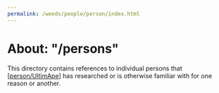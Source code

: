```yaml
---
permalink: /weeds/people/person/index.html
---
```


# About: "/persons"

This directory contains references to individual persons that [[person/UltimApe]] has researched or is otherwise familiar with for one reason or another.


[//begin]: # "Autogenerated link references for markdown compatibility"
[person/UltimApe]: ultimape.md "About: UltimApe"
[//end]: # "Autogenerated link references"